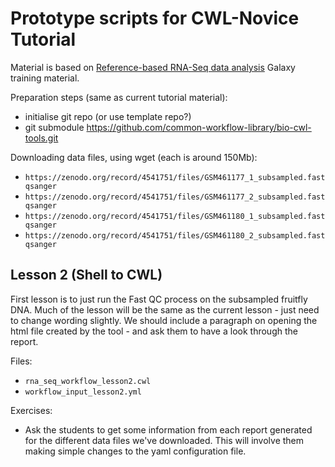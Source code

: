 # Prototype scripts for CWL-Novice Tutorial

Material is based on [Reference-based RNA-Seq data analysis](https://training.galaxyproject.org/training-material/topics/transcriptomics/tutorials/ref-based/tutorial.html)
Galaxy training material.

Preparation steps (same as current tutorial material):
- initialise git repo (or use template repo?)
- git submodule https://github.com/common-workflow-library/bio-cwl-tools.git

Downloading data files, using wget (each is around 150Mb):
- `https://zenodo.org/record/4541751/files/GSM461177_1_subsampled.fastqsanger`
- `https://zenodo.org/record/4541751/files/GSM461177_2_subsampled.fastqsanger`
- `https://zenodo.org/record/4541751/files/GSM461180_1_subsampled.fastqsanger`
- `https://zenodo.org/record/4541751/files/GSM461180_2_subsampled.fastqsanger`

## Lesson 2 (Shell to CWL)

First lesson is to just run the Fast QC process on the subsampled fruitfly DNA. 
Much of the lesson will be the same as the current lesson - just need to change wording slightly.
We should include a paragraph on opening the html file created by the tool - and ask them
to have a look through the report.

Files:
- `rna_seq_workflow_lesson2.cwl`
- `workflow_input_lesson2.yml`

Exercises:
- Ask the students to get some information from each report generated for the different data files we've downloaded. This will involve them making simple changes to the yaml configuration file.
